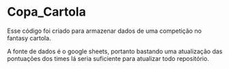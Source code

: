 # Copa_Cartola

Esse código foi criado para armazenar dados de uma competição no fantasy cartola.

A fonte de dados é o google sheets, portanto bastando uma atualização das pontuações dos times lá seria suficiente para atualizar todo repositório.
